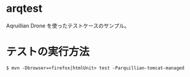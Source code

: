 arqtest
=======

Aqruillian Drone を使ったテストケースのサンプル。

# テストの実行方法

    $ mvn -Dbrowser=<firefox|htmlUnit> test -Parquillian-tomcat-managed

